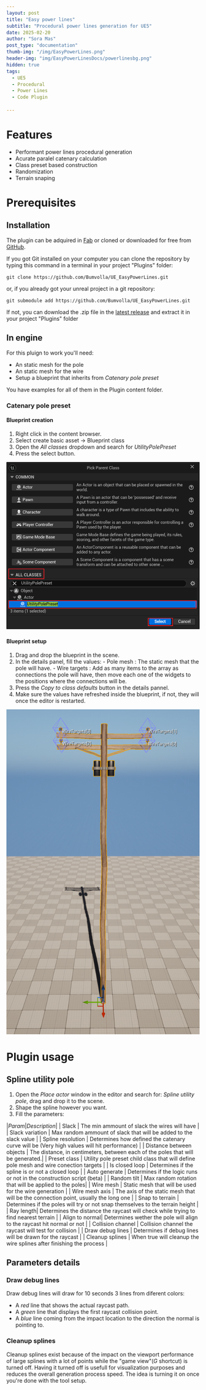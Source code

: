 ```yaml
---
layout: post
title: "Easy power lines"
subtitle: "Procedural power lines generation for UE5"
date: 2025-02-20
author: "Sora Mas"
post_type: "documentation"
thumb-img: "/img/EasyPowerLines.png"
header-img: "img/EasyPowerLinesDocs/powerlinesbg.png"
hidden: true
tags:
  - UE5
  - Procedural
  - Power Lines
  - Code Plugin

---
```


# Features

- Performant power lines procedural generation
- Acurate paralel catenary calculation
- Class preset based construction
- Randomization
- Terrain snaping

# Prerequisites

## Installation

The plugin can be adquired in [Fab](https://www.fab.com/listings/df95fe55-b016-46e1-9ffa-fd6e26241a61) or cloned or downloaded for free from [GitHub](https://github.com/Bumvolla/UE_EasyPowerLines).

If you got Git installed on your computer you can clone the repository by typing this command in a terminal in your project "Plugins" folder:


~~~
git clone https://github.com/Bumvolla/UE_EasyPowerLines.git
~~~

or, if you already got your unreal project in a git repository:


~~~
git submodule add https://github.com/Bumvolla/UE_EasyPowerLines.git
~~~

If not, you can download the .zip file in the [latest release](https://github.com/Bumvolla/UE_EasyPowerLines/releases/latest) and extract it in your project "Plugins" folder

## In engine

For this pluign to work you'll need:
 - An static mesh for the pole
 - An static mesh for the wire
 - Setup a blueprint that inherits from *Catenary pole preset*

 You have examples for all of them in the Plugin content folder.

 ### Catenary pole preset

 #### Blueprint creation

  1. Right click in the content browser.
  2. Select create basic asset -> Blueprint class
  3. Open the *All classes* dropdown and search for *UtilityPolePreset*
  4. Press the select button.

  ![image](img/EasyPowerLinesDocs/UtilityPolePresetCreation.png)

 #### Blueprint setup

  1. Drag and drop the blueprint in the scene.
  2. In the details panel, fill the values:
    - Pole mesh : The static mesh that the pole will have.
    - Wire targets : Add as many items to the array as connections the pole will have, then move each one of the widgets to the positions where the connections will be.
  3. Press the *Copy to class defaults* button in the details pannel.
  4. Make sure the values have refreshed inside the blueprint, if not, they will once the editor is restarted.

  ![image](img/EasyPowerLinesDocs/UtilityPolePresetWithTargets.png)


 # Plugin usage

 ## Spline utility pole

 1. Open the *Place actor* window in the editor and search for: *Spline utility pole*, drag and drop it to the scene.
 2. Shape the spline however you want.
 3. Fill the parameters:

 |*Param*|*Description*|
 | Slack | The min ammount of slack the wires will have |
 | Slack variation | Max random ammount of slack that will be added to the slack value |
 | Spline resolution | Determines how defined the catenary curve will be (Very high values will hit performance) |
 | Distance between objects | The distance, in centimeters, between each of the poles that will be generated.|
 | Preset class | Utility pole preset child class that will define pole mesh and wire conection targets |
 | Is closed loop | Determines if the spline is or not a closed loop |
 | Auto generate | Determines if the logic runs or not in the construction script (beta) |
 | Random tilt | Max random rotation that will be applied to the poles|
 | Wire mesh | Static mesh that will be used for the wire generation |
 | Wire mesh axis | The axis of the static mesh that will be the connection point, usually the long one |
 | Snap to terrain | Determines if the poles will try or not snap themselves to the terrain height |
 | Ray length| Determines the distance the raycast will check while trying to find nearest terrain  |
 | Align to normal| Determines wether the pole will align to the raycast hit normal or not |
 | Collision channel | Collision channel the raycast will test for collision |
 | Draw debug lines | Determines if debug lines will be drawn for the raycast |
 | Cleanup splines | When true will cleanup the wire splines after finishing the process |

 ## Parameters details

 ### Draw debug lines

 Draw debug lines will draw for 10 seconds 3 lines from diferent colors:
 - A *red* line that shows the actual raycast path.
 - A *green* line that displays the first raycast collision point.
 - A *blue* line coming from the impact location to the direction the normal is pointing to.

 ### Cleanup splines

 Cleanup splines exist because of the impact on the viewport performance of large splines with a lot of points while the "game view"(*G* shortcut) is turned off. 
 Having it turned off is usefull for visualization purposes and reduces the overall generation process speed.
 The idea is turning it on once you're done with the tool setup.


